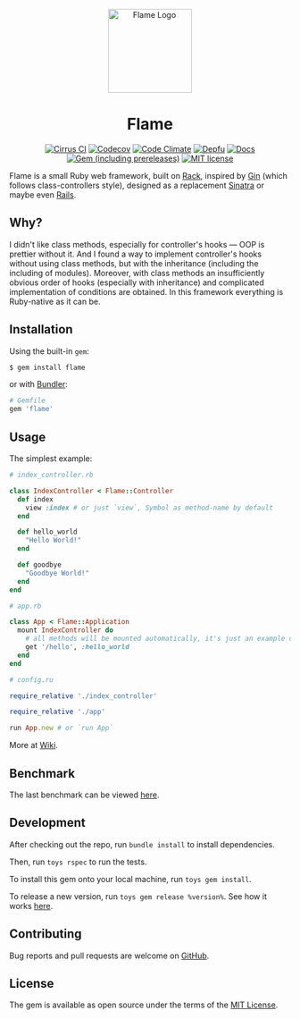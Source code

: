 <p align="center">
    <img
        src="https://raw.githubusercontent.com/AlexWayfer/flame/master/public/favicon.ico"
        height="150"
        alt="Flame Logo"
        title="Logo from open-source Elusive-Iconfont (https://github.com/reduxframework/elusive-iconfont)"
    />
</p>

<h1 align="center">Flame</h1>

<p align="center">
    <a href="https://cirrus-ci.com/github/AlexWayfer/flame/master"><img
        src="https://api.cirrus-ci.com/github/AlexWayfer/flame.svg?branch=master"
        alt="Cirrus CI"
    /></a>
    <a href="https://codecov.io/gh/AlexWayfer/flame"><img
        src="https://img.shields.io/codecov/c/github/AlexWayfer/flame.svg?style=flat-square"
        alt="Codecov"
    /></a>
    <a href="https://codeclimate.com/github/AlexWayfer/flame"><img
        src="https://img.shields.io/codeclimate/maintainability/AlexWayfer/flame.svg?style=flat-square"
        alt="Code Climate"
    /></a>
    <a href="https://depfu.com/repos/AlexWayfer/flame"><img
        src="https://img.shields.io/depfu/AlexWayfer/flame.svg?style=flat-square"
        alt="Depfu"
    /></a>
    <a href="http://inch-ci.org/github/AlexWayfer/flame"><img
        src="http://inch-ci.org/github/AlexWayfer/flame.svg?branch=master&style=flat-square"
        alt="Docs"
    /></a>
    <a href="https://rubygems.org/gems/flame"><img
        src="https://img.shields.io/gem/v/flame.svg?include_prereleases&style=flat-square"
        alt="Gem (including prereleases)"
    /></a>
    <a href="https://github.com/AlexWayfer/flame/blob/master/LICENSE.txt"><img
        src="https://img.shields.io/github/license/AlexWayfer/flame.svg?style=flat-square"
        alt="MIT license"
    /></a>
</p>

Flame is a small Ruby web framework, built on [Rack](https://github.com/rack/rack),
inspired by [Gin](https://github.com/0jcasts/gin) (which follows class-controllers style),
designed as a replacement [Sinatra](https://github.com/sinatra/sinatra)
or maybe even [Rails](https://github.com/rails/rails).

## Why?

I didn't like class methods, especially for controller's hooks — OOP is prettier without it.
And I found a way to implement controller's hooks without using class methods,
but with the inheritance (including the including of modules).
Moreover, with class methods an insufficiently obvious order of hooks (especially with inheritance)
and complicated implementation of conditions are obtained.
In this framework everything is Ruby-native as it can be.

## Installation

Using the built-in `gem`:

```bash
$ gem install flame
```

or with [Bundler](http://bundler.io/):

```ruby
# Gemfile
gem 'flame'
```

## Usage

The simplest example:

```ruby
# index_controller.rb

class IndexController < Flame::Controller
  def index
    view :index # or just `view`, Symbol as method-name by default
  end

  def hello_world
    "Hello World!"
  end

  def goodbye
    "Goodbye World!"
  end
end

# app.rb

class App < Flame::Application
  mount IndexController do
    # all methods will be mounted automatically, it's just an example of refinement
    get '/hello', :hello_world
  end
end

# config.ru

require_relative './index_controller'

require_relative './app'

run App.new # or `run App`
```

More at [Wiki](https://github.com/AlexWayfer/flame/wiki).

## Benchmark

The last benchmark can be viewed [here](https://github.com/luislavena/bench-micro).

## Development

After checking out the repo, run `bundle install` to install dependencies.

Then, run `toys rspec` to run the tests.

To install this gem onto your local machine, run `toys gem install`.

To release a new version, run `toys gem release %version%`.
See how it works [here](https://github.com/AlexWayfer/gem_toys#release).

## Contributing

Bug reports and pull requests are welcome on [GitHub](https://github.com/AlexWayfer/flame).

## License

The gem is available as open source under the terms of the
[MIT License](https://opensource.org/licenses/MIT).
